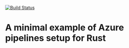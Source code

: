 [![Build Status](https://dev.azure.com/matklad/matklad/_apis/build/status/matklad.rust-piplelines-hello-world?branchName=master)](https://dev.azure.com/matklad/matklad/_build/latest?definitionId=1&branchName=master)

# A **minimal** example of Azure pipelines setup for Rust



